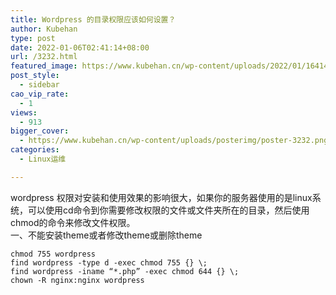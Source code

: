 ```yaml
---
title: Wordpress 的目录权限应该如何设置？
author: Kubehan
type: post
date: 2022-01-06T02:41:14+08:00
url: /3232.html
featured_image: https://www.kubehan.cn/wp-content/uploads/2022/01/1641436894-cf5303acb7aeac3.png
post_style:
  - sidebar
cao_vip_rate:
  - 1
views:
  - 913
bigger_cover:
  - https://www.kubehan.cn/wp-content/uploads/posterimg/poster-3232.png
categories:
  - Linux运维

---
```

wordpress 权限对安装和使用效果的影响很大，如果你的服务器使用的是linux系统，可以使用cd命令到你需要修改权限的文件或文件夹所在的目录，然后使用chmod的命令来修改文件权限。  
一、不能安装theme或者修改theme或删除theme

<pre><code class="language-shell">chmod 755 wordpress
find wordpress -type d -exec chmod 755 {} \;
find wordpress -iname “*.php” -exec chmod 644 {} \;
chown -R nginx:nginx wordpress</code></pre>

<img decoding="async" src="https://www.kubehan.cn/wp-content/uploads/2022/01/1641436894-cf5303acb7aeac3-300x127.png" alt="" />
